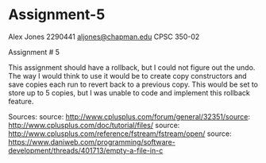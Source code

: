 # Assignment-5
Alex Jones
2290441
aljones@chapman.edu
CPSC 350-02

Assignment # 5


This assignment should have a rollback, but I could not figure out the undo. The way I would think to use it would be to create copy constructors and save copies each run to revert back to a previous copy. This would be set to store up to 5 copies, but I was unable to code and implement this rollback feature. 

Sources:
source: http://www.cplusplus.com/forum/general/32351/source: http://www.cplusplus.com/doc/tutorial/files/
source: http://www.cplusplus.com/reference/fstream/fstream/open/
source: https://www.daniweb.com/programming/software-development/threads/401713/empty-a-file-in-c
